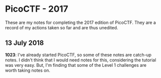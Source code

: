 # PicoCTF - 2017

These are my notes for completing the 2017 edition of PicoCTF. They are a record of my actions taken so far and are thus unedited.

## 13 July 2018

**1023**: I've already started PicoCTF, so some of these notes are catch-up notes.  I didn't think that I would need notes for this, considering the tutorial was very easy.  But, I'm finding that some of the Level 1 challenges are worth taking notes on.